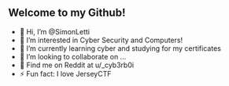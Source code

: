 ## Welcome to my Github!

- 👋 Hi, I’m @SimonLetti
- 👀 I’m interested in Cyber Security and Computers!
- 🌱 I’m currently learning cyber and studying for my certificates
- 💞️ I’m looking to collaborate on ...
- 👾 Find me on Reddit at u/_cyb3rb0i
- ⚡ Fun fact: I love JerseyCTF

<!---
SimonLetti/SimonLetti is a ✨ special ✨ repository because its `README.md` (this file) appears on your GitHub profile.
You can click the Preview link to take a look at your changes.
--->
